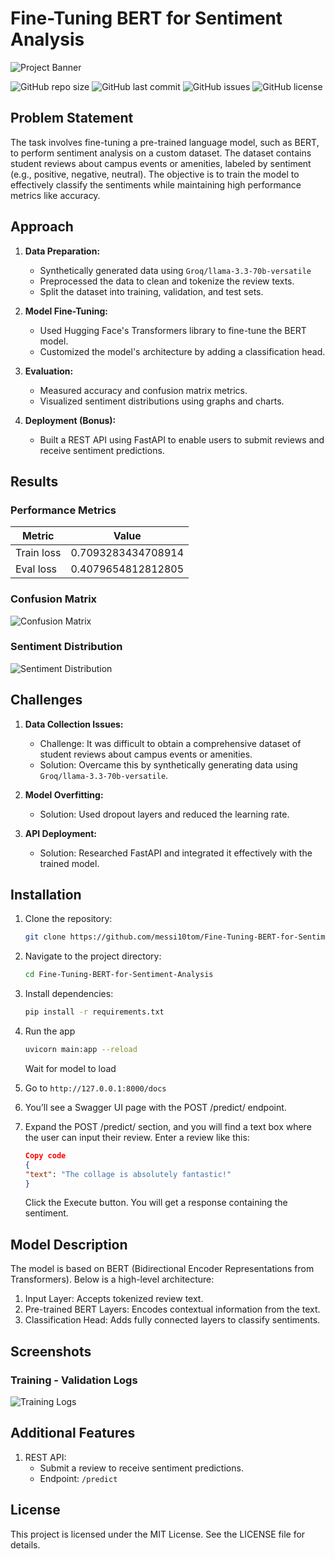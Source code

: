 # Fine-Tuning BERT for Sentiment Analysis

![Project Banner](doc/banner.webp)

![GitHub repo size](https://img.shields.io/github/repo-size/messi10tom/Fine-Tuning-BERT-for-Sentiment-Analysis) ![GitHub last commit](https://img.shields.io/github/last-commit/messi10tom/Fine-Tuning-BERT-for-Sentiment-Analysis) ![GitHub issues](https://img.shields.io/github/issues/messi10tom/Fine-Tuning-BERT-for-Sentiment-Analysis) ![GitHub license](https://img.shields.io/github/license/messi10tom/Fine-Tuning-BERT-for-Sentiment-Analysis)

## Problem Statement

The task involves fine-tuning a pre-trained language model, such as BERT, to perform sentiment analysis on a custom dataset. The dataset contains student reviews about campus events or amenities, labeled by sentiment (e.g., positive, negative, neutral). The objective is to train the model to effectively classify the sentiments while maintaining high performance metrics like accuracy.

## Approach

1. **Data Preparation:**
   - Synthetically generated data using ```Groq/llama-3.3-70b-versatile```
   - Preprocessed the data to clean and tokenize the review texts.
   - Split the dataset into training, validation, and test sets.

2. **Model Fine-Tuning:**
   - Used Hugging Face's Transformers library to fine-tune the BERT model.
   - Customized the model's architecture by adding a classification head.


3. **Evaluation:**
   - Measured accuracy and confusion matrix metrics.
   - Visualized sentiment distributions using graphs and charts.

4. **Deployment (Bonus):**
   - Built a REST API using FastAPI to enable users to submit reviews and receive sentiment predictions.

## Results

### Performance Metrics

| Metric         | Value  |
|----------------|--------|
| Train loss       | 0.7093283434708914  |
|Eval loss| 0.4079654812812805|

### Confusion Matrix

![Confusion Matrix](./doc/confusion%20matrix.png)

### Sentiment Distribution

![Sentiment Distribution](./doc/distribution.png)

## Challenges

1. **Data Collection Issues:**
    - Challenge: It was difficult to obtain a comprehensive dataset of student reviews about campus events or amenities.
    - Solution: Overcame this by synthetically generating data using ```Groq/llama-3.3-70b-versatile```.

2. **Model Overfitting:**
   - Solution: Used dropout layers and reduced the learning rate.

3. **API Deployment:**
   - Solution: Researched FastAPI and integrated it effectively with the trained model.

## Installation

1. Clone the repository:
   ```bash
   git clone https://github.com/messi10tom/Fine-Tuning-BERT-for-Sentiment-Analysis
   ```
2. Navigate to the project directory:
   ```bash
   cd Fine-Tuning-BERT-for-Sentiment-Analysis
   ```

3. Install dependencies:
   ```bash
   pip install -r requirements.txt
   ```

4. Run the app
   ```bash
   uvicorn main:app --reload
   ```
   Wait for model to load

5. Go to ```http://127.0.0.1:8000/docs```

6. You’ll see a Swagger UI page with the POST /predict/  endpoint.

7. Expand the POST /predict/ section, and you will find a text box where the user can input their review. Enter a review like this:
   ```json
   Copy code
   {
   "text": "The collage is absolutely fantastic!"
   }
   ```
   Click the Execute button.
   You will get a response containing the sentiment.

## Model Description

The model is based on BERT (Bidirectional Encoder Representations from Transformers). Below is a high-level architecture:


1. Input Layer: Accepts tokenized review text.
2. Pre-trained BERT Layers: Encodes contextual information from the text.
3. Classification Head: Adds fully connected layers to classify sentiments.

## Screenshots

### Training - Validation Logs
![Training Logs](./doc/train%20log.png)


## Additional Features

1. REST API:
   - Submit a review to receive sentiment predictions.
   - Endpoint: `/predict`


## License

This project is licensed under the MIT License. See the LICENSE file for details.
